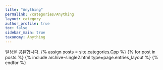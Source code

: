 ```yaml
---
title: "Anything"
permalink: /categories/Anything
layout: category
author_profile: true
toc: false
sidebar_main: true
taxonomy: Anything
---
```

일상을 공유합니다.
{% assign posts = site.categories.Cpp %}
{% for post in posts %} {% include archive-single2.html type=page.entries_layout %} {% endfor %}